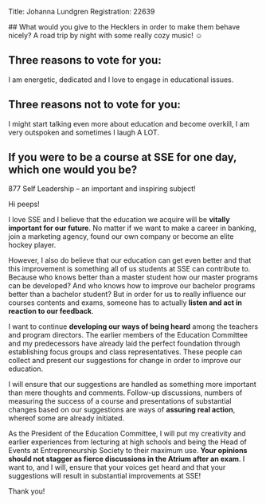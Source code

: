 Title: Johanna Lundgren
Registration: 22639

<section class="well" markdown="1">
## What would you give to the Hecklers in order to make them behave nicely?
A road trip by night with some really cozy music! ☺

## Three reasons to vote for you:
I am energetic, dedicated and I love to engage in educational issues.

## Three reasons not to vote for you:
I might start talking even more about education and become overkill, I am very outspoken and sometimes I laugh A LOT.

## If you were to be a course at SSE for one day, which one would you be?
877 Self Leadership – an important and inspiring subject!
</section>

Hi peeps!

I love SSE and I believe that the education we acquire will be **vitally important for our future**. No matter if we want to make a career in banking, join a marketing agency, found our own company or become an elite hockey player.

However, I also do believe that our education can get even better and that this improvement is something all of us students at SSE can contribute to. Because who knows better than a master student how our master programs can be developed? And who knows how to improve our bachelor programs better than a bachelor student? But in order for us to really influence our courses contents and exams, someone has to actually **listen and act in reaction to our feedback**.

I want to continue **developing our ways of being heard** among the teachers and program directors. The earlier members of the Education Committee and my predecessors have already laid the perfect foundation through establishing focus groups and class representatives. These people can collect and present our suggestions for change in order to improve our education.

I will ensure that our suggestions are handled as something more important than mere thoughts and comments. Follow-up discussions, numbers of measuring the success of a course and presentations of substantial changes based on our suggestions are ways of **assuring real action**, whereof some are already initiated.

As the President of the Education Committee, I will put my creativity and earlier experiences from lecturing at high schools and being the Head of Events at Entrepreneurship Society to their maximum use. **Your opinions should not stagger as fierce discussions in the Atrium after an exam**. I want to, and I will, ensure that your voices get heard and that your suggestions will result in substantial improvements at SSE!

Thank you!

